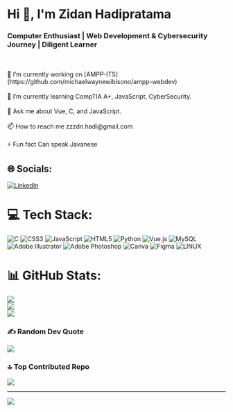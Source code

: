 <h1 align="left">Hi 👋, I'm Zidan Hadipratama</h1>
<h3 align="left">Computer Enthusiast | Web Development & Cybersecurity Journey | Diligent Learner</h3>
<br><br> 🔭 I’m currently working on [AMPP-ITS](https://github.com/michaelwaynewibisono/ampp-webdev)<br><br>    🌱 I’m currently learning CompTIA A+, JavaScript, CyberSecurity.<br><br>    💬 Ask me about Vue, C, and JavaScript.<br><br>    📫 How to reach me zzzdn.hadi@gmail.com<br><br>    ⚡ Fun fact Can speak Javanese<br>


## 🌐 Socials:
[![LinkedIn](https://img.shields.io/badge/LinkedIn-%230077B5.svg?logo=linkedin&logoColor=white)](https://www.linkedin.com/in/zidan-hadipratama-715a41248/)

# 💻 Tech Stack:
![C](https://img.shields.io/badge/c-%2300599C.svg?style=for-the-badge&logo=c&logoColor=white) ![CSS3](https://img.shields.io/badge/css3-%231572B6.svg?style=for-the-badge&logo=css3&logoColor=white) ![JavaScript](https://img.shields.io/badge/javascript-%23323330.svg?style=for-the-badge&logo=javascript&logoColor=%23F7DF1E) ![HTML5](https://img.shields.io/badge/html5-%23E34F26.svg?style=for-the-badge&logo=html5&logoColor=white) ![Python](https://img.shields.io/badge/python-3670A0?style=for-the-badge&logo=python&logoColor=ffdd54) ![Vue.js](https://img.shields.io/badge/vuejs-%2335495e.svg?style=for-the-badge&logo=vuedotjs&logoColor=%234FC08D) ![MySQL](https://img.shields.io/badge/mysql-%2300f.svg?style=for-the-badge&logo=mysql&logoColor=white) ![Adobe Illustrator](https://img.shields.io/badge/adobeillustrator-%23FF9A00.svg?style=for-the-badge&logo=adobeillustrator&logoColor=white) ![Adobe Photoshop](https://img.shields.io/badge/adobephotoshop-%2331A8FF.svg?style=for-the-badge&logo=adobephotoshop&logoColor=white) ![Canva](https://img.shields.io/badge/Canva-%2300C4CC.svg?style=for-the-badge&logo=Canva&logoColor=white) 	![Figma](https://img.shields.io/badge/figma-%23F24E1E.svg?style=for-the-badge&logo=figma&logoColor=white) ![LINUX](https://img.shields.io/badge/Linux-FCC624?style=for-the-badge&logo=linux&logoColor=black)
# 📊 GitHub Stats:
![](https://github-readme-stats.vercel.app/api?username=ZidanHadipratama&theme=dark&hide_border=false&include_all_commits=false&count_private=false)<br/>
![](https://github-readme-streak-stats.herokuapp.com/?user=ZidanHadipratama&theme=dark&hide_border=false)<br/>
![](https://github-readme-stats.vercel.app/api/top-langs/?username=ZidanHadipratama&theme=dark&hide_border=false&include_all_commits=false&count_private=false&layout=compact)

### ✍️ Random Dev Quote
![](https://quotes-github-readme.vercel.app/api?type=horizontal&theme=dark)

### 🔝 Top Contributed Repo
![](https://github-contributor-stats.vercel.app/api?username=ZidanHadipratama&limit=5&theme=radical&combine_all_yearly_contributions=true)

---
[![](https://visitcount.itsvg.in/api?id=ZidanHadipratama&icon=0&color=0)](https://visitcount.itsvg.in)

<!-- Proudly created with GPRM ( https://gprm.itsvg.in ) -->
